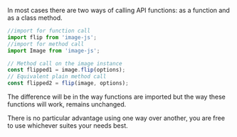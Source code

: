 In most cases there are two ways of calling API functions: as a function and as a class method.

```ts
//import for function call
import flip from 'image-js';
//import for method call
import Image from 'image-js';

// Method call on the image instance
const flipped1 = image.flip(options);
// Equivalent plain method call
const flipped2 = flip(image, options);
```

The difference will be in the way functions are imported but the way these functions will work, remains unchanged.

There is no particular advantage using one way over another, you are free to use whichever suites your needs best.
